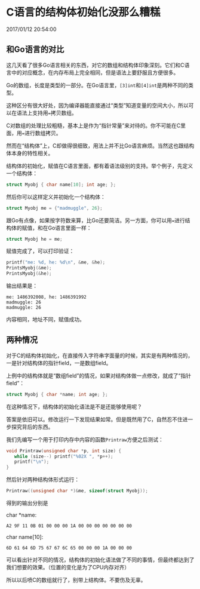 # C语言的结构体初始化没那么糟糕
2017/01/12 20:54:00


## 和Go语言的对比

这几天看了很多Go语言相关的东西，对它的数组和结构体印象深刻。它们和C语言中的对应概念，在内存布局上完全相同，但是语法上要舒服且方便很多。

Go的数组，长度是类型的一部分。在Go语言里，`[3]int`和`[4]int`是两种不同的类型。

这种区分有很大好处，因为编译器能直接通过“类型”知道变量的空间大小，所以可以在语法上支持用`=`拷贝数组。

C对数组的处理比较粗糙，基本上是作为“指针常量”来对待的。你不可能在C里面，用`=`进行数组拷贝。

然而在“结构体”上，C却做得很细致，用法上并不比Go语言麻烦。当然这也跟结构体本身的特性相关。

结构体的初始化，赋值在C语言里面，都有着语法级别的支持。举个例子，先定义一个结构体：

```c
struct Myobj { char name[10]; int age; };
```

然后你可以这样定义并初始化一个结构体：

```c
struct Myobj me = {"madmuggle", 26};
```

跟Go有点像，如果按字符数来算，比Go还要简洁。另一方面，你可以用`=`进行结构体的赋值，和在Go语言里面一样：

```c
struct Myobj he = me;
```

赋值完成了，可以打印验证：

```c
printf("me: %d, he: %d\n", &me, &he);
PrintsMyobj(&me);
PrintsMyobj(&he);
```

输出结果是：

```
me: 1486392008, he: 1486391992
madmuggle: 26
madmuggle: 26
```

内容相同，地址不同，赋值成功。


## 两种情况

对于C的结构体初始化，在直接传入字符串字面量的时候，其实是有两种情况的，一是针对结构体的指针field，一是数组field。

上例中的结构体就是“数组field”的情况，如果对结构体做一点修改，就成了“指针field”：
```c
struct Myobj { char *name; int age; };
```

在这种情况下，结构体的初始化语法是不是还能够使用呢？

答案是依旧可以。修改运行一下发现结果如常。但是既然用了C，自然忍不住进一步探究背后的东西。

我们先编写一个用于打印内存中内容的函数`Printraw`方便之后测试：

```c
void Printraw(unsigned char *p, int size) {
   while (size--) printf("%02X ", *p++);
   printf("\n");
}
```

然后针对两种结构体形式运行：

```c
Printraw((unsigned char *)&me, sizeof(struct Myobj));
```

得到的输出分别是

char \*name:

```
A2 9F 11 0B 01 00 00 00 1A 00 00 00 00 00 00 00
```

char name[10]:

```
6D 61 64 6D 75 67 67 6C 65 00 00 00 1A 00 00 00
```

可以看出针对不同的情况，结构体的初始化语法做了不同的事情，但最终都达到了我们想要的效果。（位置的变化是为了CPU内存对齐）

所以以后喷C的数组就行了，别带上结构体。不要伤及无辜。

